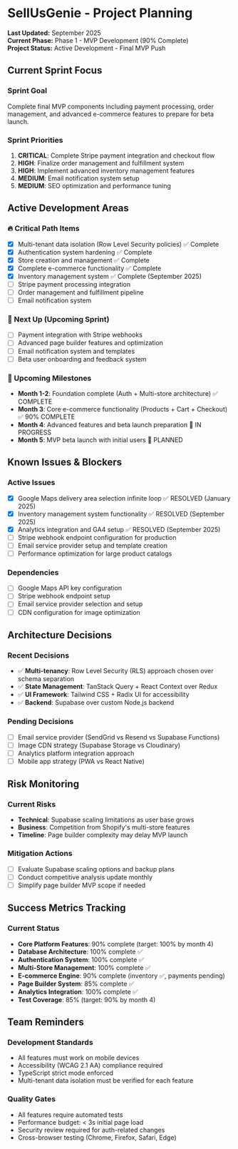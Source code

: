 # SellUsGenie - Project Planning

**Last Updated:** September 2025  
**Current Phase:** Phase 1 - MVP Development (90% Complete)  
**Project Status:** Active Development - Final MVP Push  

## Current Sprint Focus

### Sprint Goal
Complete final MVP components including payment processing, order management, and advanced e-commerce features to prepare for beta launch.

### Sprint Priorities
1. **CRITICAL**: Complete Stripe payment integration and checkout flow
2. **HIGH**: Finalize order management and fulfillment system
3. **HIGH**: Implement advanced inventory management features
4. **MEDIUM**: Email notification system setup
5. **MEDIUM**: SEO optimization and performance tuning

## Active Development Areas

### 🔥 Critical Path Items
- [x] Multi-tenant data isolation (Row Level Security policies) ✅ Complete
- [x] Authentication system hardening ✅ Complete
- [x] Store creation and management ✅ Complete
- [x] Complete e-commerce functionality ✅ Complete
- [x] Inventory management system ✅ Complete (September 2025)
- [ ] Stripe payment processing integration
- [ ] Order management and fulfillment pipeline
- [ ] Email notification system

### 🚀 Next Up (Upcoming Sprint)
- [ ] Payment integration with Stripe webhooks
- [ ] Advanced page builder features and optimization
- [ ] Email notification system and templates
- [ ] Beta user onboarding and feedback system

### 🎯 Upcoming Milestones  
- **Month 1-2**: Foundation complete (Auth + Multi-store architecture) ✅ COMPLETE
- **Month 3**: Core e-commerce functionality (Products + Cart + Checkout) ✅ 90% COMPLETE  
- **Month 4**: Advanced features and beta launch preparation 🔄 IN PROGRESS
- **Month 5**: MVP beta launch with initial users 🎯 PLANNED

## Known Issues & Blockers

### Active Issues  
- [x] Google Maps delivery area selection infinite loop ✅ RESOLVED (January 2025)
- [x] Inventory management system functionality ✅ RESOLVED (September 2025)  
- [x] Analytics integration and GA4 setup ✅ RESOLVED (September 2025)
- [ ] Stripe webhook endpoint configuration for production
- [ ] Email service provider setup and template creation
- [ ] Performance optimization for large product catalogs

### Dependencies
- [ ] Google Maps API key configuration
- [ ] Stripe webhook endpoint setup
- [ ] Email service provider selection and setup
- [ ] CDN configuration for image optimization

## Architecture Decisions

### Recent Decisions
- ✅ **Multi-tenancy**: Row Level Security (RLS) approach chosen over schema separation
- ✅ **State Management**: TanStack Query + React Context over Redux
- ✅ **UI Framework**: Tailwind CSS + Radix UI for accessibility
- ✅ **Backend**: Supabase over custom Node.js backend

### Pending Decisions
- [ ] Email service provider (SendGrid vs Resend vs Supabase Functions)
- [ ] Image CDN strategy (Supabase Storage vs Cloudinary)
- [ ] Analytics platform integration approach
- [ ] Mobile app strategy (PWA vs React Native)

## Risk Monitoring

### Current Risks
- **Technical**: Supabase scaling limitations as user base grows
- **Business**: Competition from Shopify's multi-store features
- **Timeline**: Page builder complexity may delay MVP launch

### Mitigation Actions
- [ ] Evaluate Supabase scaling options and backup plans
- [ ] Conduct competitive analysis update monthly
- [ ] Simplify page builder MVP scope if needed

## Success Metrics Tracking

### Current Status
- **Core Platform Features**: 90% complete (target: 100% by month 4)
- **Database Architecture**: 100% complete ✅ 
- **Authentication System**: 100% complete ✅
- **Multi-Store Management**: 100% complete ✅
- **E-commerce Engine**: 90% complete (inventory ✅, payments pending)
- **Page Builder System**: 85% complete ✅ 
- **Analytics Integration**: 100% complete ✅
- **Test Coverage**: 85% (target: 90% by month 4)

## Team Reminders

### Development Standards
- All features must work on mobile devices
- Accessibility (WCAG 2.1 AA) compliance required
- TypeScript strict mode enforced
- Multi-tenant data isolation must be verified for each feature

### Quality Gates
- All features require automated tests
- Performance budget: < 3s initial page load
- Security review required for auth-related changes
- Cross-browser testing (Chrome, Firefox, Safari, Edge)